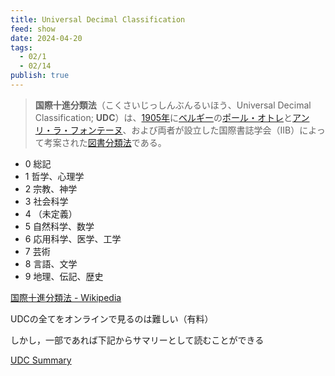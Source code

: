 ```yaml
---
title: Universal Decimal Classification
feed: show
date: 2024-04-20
tags:
  - 02/1
  - 02/14
publish: true
---
```

> **国際十進分類法**（こくさいじっしんぶんるいほう、Universal Decimal Classification; **UDC**）は、[1905年](https://ja.wikipedia.org/wiki/1905%E5%B9%B4 "1905年")に[ベルギー](https://ja.wikipedia.org/wiki/%E3%83%99%E3%83%AB%E3%82%AE%E3%83%BC "ベルギー")の[ポール・オトレ](https://ja.wikipedia.org/wiki/%E3%83%9D%E3%83%BC%E3%83%AB%E3%83%BB%E3%82%AA%E3%83%88%E3%83%AC "ポール・オトレ")と[アンリ・ラ・フォンテーヌ](https://ja.wikipedia.org/wiki/%E3%82%A2%E3%83%B3%E3%83%AA%E3%83%BB%E3%83%A9%E3%83%BB%E3%83%95%E3%82%A9%E3%83%B3%E3%83%86%E3%83%BC%E3%83%8C "アンリ・ラ・フォンテーヌ")、および両者が設立した国際書誌学会（IIB）によって考案された[図書分類法](https://ja.wikipedia.org/wiki/%E5%9B%B3%E6%9B%B8%E5%88%86%E9%A1%9E%E6%B3%95 "図書分類法")である。

- 0 総記
- 1 哲学、心理学
- 2 宗教、神学
- 3 社会科学
- 4 （未定義）
- 5 自然科学、数学
- 6 応用科学、医学、工学
- 7 芸術
- 8 言語、文学
- 9 地理、伝記、歴史

[国際十進分類法 - Wikipedia](https://ja.wikipedia.org/wiki/%E5%9B%BD%E9%9A%9B%E5%8D%81%E9%80%B2%E5%88%86%E9%A1%9E%E6%B3%95)

UDCの全てをオンラインで見るのは難しい（有料）

しかし，一部であれば下記からサマリーとして読むことができる

[UDC Summary](https://udcsummary.info/php/index.php?lang=ja)
